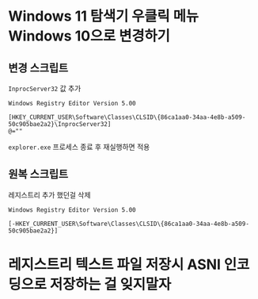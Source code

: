 # Windows 11 탐색기 우클릭 메뉴 Windows 10으로 변경하기

## 변경 스크립트

`InprocServer32` 값 추가

```reg
Windows Registry Editor Version 5.00

[HKEY_CURRENT_USER\Software\Classes\CLSID\{86ca1aa0-34aa-4e8b-a509-50c905bae2a2}\InprocServer32]
@=""
```

`explorer.exe` 프로세스 종료 후 재실행하면 적용


## 원복 스크립트

레지스트리 추가 했던걸 삭제

```reg
Windows Registry Editor Version 5.00

[-HKEY_CURRENT_USER\Software\Classes\CLSID\{86ca1aa0-34aa-4e8b-a509-50c905bae2a2}]
```

# 레지스트리 텍스트 파일 저장시 ASNI 인코딩으로 저장하는 걸 잊지말자
